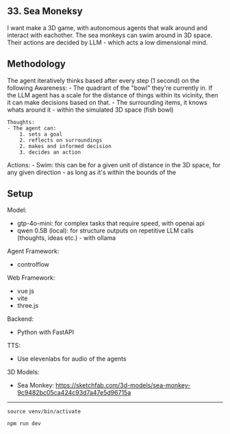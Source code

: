 ## 33. Sea Moneksy

I want make a 3D game, with autonomous agents that walk around and interact with eachother. 
The sea monkeys can swim around in 3D space. Their actions are decided by LLM - which acts a low dimensional mind. 

## Methodology

The agent iteratively thinks based after every step (1 second) on the following
    Awareness:
    - The quadrant of the "bowl" they're currently in. If the LLM agent has a scale for the distance of things within its vicinity, then it can make decisions based on that.
    - The surrounding items, it knows whats around it - within the simulated 3D space (fish bowl)

    Thoughts:
    - The agent can:
        1. sets a goal
        2. reflects on surroundings
        2. makes and informed decision
        3. decides an action

Actions:
    - Swim: this can be for a given unit of distance in the 3D space, for any given direction - as long as it's within the bounds of the 

## Setup

Model:
- gtp-4o-mini: for complex tasks that require speed, with openai api
- qwen 0.5B (local): for structure outputs on repetitive LLM calls (thoughts, ideas etc.) - with ollama

Agent Framework:
- controlflow

Web Framework:
- vue js
- vite
- three.js

Backend:
- Python with FastAPI

TTS:
- Use elevenlabs for audio of the agents


3D Models:
- Sea Monkey: https://sketchfab.com/3d-models/sea-monkey-9c9482bc05ca424c93d7a47e5d96715a

----


```
source venv/bin/activate
```
```
npm run dev
```